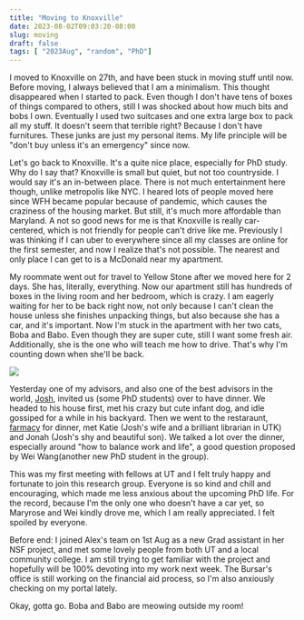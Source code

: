 ```yaml
---
title: "Moving to Knoxville"
date: 2023-08-02T09:03:20-08:00
slug: moving
draft: false
tags: [ "2023Aug", "random", "PhD"]
---
```


I moved to Knoxville on 27th, and have been stuck in moving stuff until now. Before moving, I always believed that I am a minimalism. This thought disappeared when I started to pack. Even though I don't have tens of boxes of things compared to others, still I was shocked about how much bits and bobs I own. Eventually I used two suitcases and one extra large box to pack all my stuff. It doesn't seem that terrible right? Because I don't have furnitures. These junks are just my personal items. My life principle will be "don't buy unless it's an emergency" since now.

Let's go back to Knoxville. It's a quite nice place, especially for PhD study. Why do I say that? Knoxville is small but quiet, but not too countryside. I would say it's an in-between place. There is not much entertainment here though, unlike metropolis like NYC. I heared lots of people moved here since WFH became popular because of pandemic, which causes the craziness of the housing market. But still, it's much more affordable than Maryland. A not so good news for me is that Knoxville is really car-centered, which is not friendly for people can't drive like me. Previously I was thinking if I can uber to everywhere since all my classes are online for the first semester, and now I realize that's not possible. The nearest and only place I can get to is a McDonald near my apartment. 

My roommate went out for travel to Yellow Stone after we moved here for 2 days. She has, literally, everything. Now our apartment still has hundreds of boxes in the living room and her bedroom, which is crazy. I am eagerly waiting for her to be back right now, not only because I can't clean the house unless she finishes unpacking things, but also because she has a car, and it's important. Now I'm stuck in the apartment with her two cats, Boba and Babo. Even though they are super cute, still I want some fresh air. Additionally, she is the one who will teach me how to drive. That's why I'm counting down when she'll be back. 

![][photo1]

[photo1]: images/boba%20and%20babo.jpg

Yesterday one of my advisors, and also one of the best advisors in the world, [Josh](https://joshuamrosenberg.com/), invited us (some PhD students) over to have dinner. We headed to his house first, met his crazy but cute infant dog, and idle gossiped for a while in his backyard. Then we went to the restaraunt, [farmacy](https://knoxfarmacy.com/) for dinner, met Katie (Josh's wife and a brilliant librarian in UTK) and Jonah (Josh's shy and beautiful son). We talked a lot over the dinner, especially around "how to balance work and life", a good question proposed by Wei Wang(another new PhD student in the group). 

This was my first meeting with fellows at UT and I felt truly happy and fortunate to join this research group. Everyone is so kind and chill and encouraging, which made me less anxious about the upcoming PhD life. For the record, because I'm the only one who doesn't have a car yet, so Maryrose and Wei kindly drove me, which I am really appreciated. I felt spoiled by everyone. 

Before end: I joined Alex's team on 1st Aug as a new Grad assistant in her NSF project, and met some lovely people from both UT and a local community college. I am still trying to get familiar with the project and hopefully will be 100% devoting into my work next week. The Bursar's office is still working on the financial aid process, so I'm also anxiously checking on my portal lately. 

Okay, gotta go. Boba and Babo are meowing outside my room!
